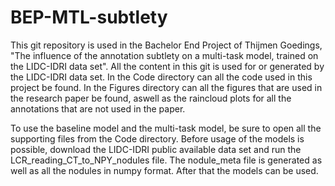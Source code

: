 # BEP-MTL-subtlety

This git repository is used in the Bachelor End Project of Thijmen Goedings, "The influence of the annotation subtlety on a multi-task model, trained on the LIDC-IDRI    data set". All the content in this git is used for or generated by the LIDC-IDRI data set. In the Code directory can all the code used in this project be found. In the Figures directory can all the figures that are used in the research paper be found, aswell as the raincloud plots for all the annotations that are not used in the paper. 

To use the baseline model and the multi-task model, be sure to open all the supporting files from the Code directory. Before usage of the models is possible, download the LIDC-IDRI public available data set and run the LCR_reading_CT_to_NPY_nodules file. The nodule_meta file is generated as well as all the nodules in numpy format. After that the models can be used.


